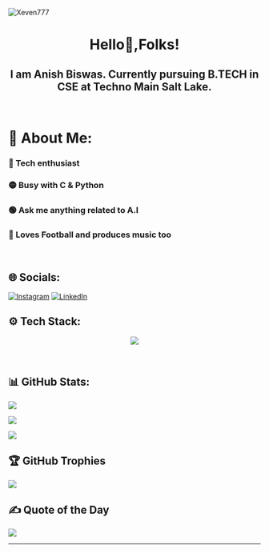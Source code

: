 <p align="left"> <img src="https://komarev.com/ghpvc/?username=Xeven777&label=Profile%20views&color=0e75b6&style=flat" alt="Xeven777" /> </p>
<h1 align="center">Hello👋,Folks!</h1>
<h2 align="center">I am Anish Biswas. Currently pursuing B.TECH in CSE at Techno Main Salt Lake.</h2>
<br/>

# 💫 About Me:
### 🔴 Tech enthusiast<br>
### 🟡 Busy with C & Python<br>
### 🟢 Ask me anything related to A.I <br>
### 🔵 Loves Football and produces music too <br>
<br/>

## 🌐 Socials:

[![Instagram](https://img.shields.io/badge/Instagram-%23E4405F.svg?logo=Instagram&logoColor=white)](https://instagram.com/anish_biswas_7_) 
[![LinkedIn](https://img.shields.io/badge/LinkedIn-%230077B5.svg?logo=linkedin&logoColor=white)](https://www.linkedin.com/in/anish-biswas-767533254/)
<br/>


## ⚙ Tech Stack:

<p align="center">
  <a href="https://skillicons.dev">
    <img src="https://skills.thijs.gg/icons?i=c,cpp,html,css,py,linux" />
  </a>
</p>
<br/>

## 📊 GitHub Stats:

![](https://github-readme-stats.vercel.app/api?username=Xeven777&theme=jolly&hide_border=true&include_all_commits=true&count_private=true)<br/>

![](https://github-readme-streak-stats.herokuapp.com/?user=Xeven777&theme=jolly&hide_border=true)<br/>

![](https://github-readme-stats.vercel.app/api/top-langs/?username=Xeven777&theme=jolly&hide_border=true&include_all_commits=true&count_private=true&layout=compact)
<br/>

## 🏆 GitHub Trophies

![](https://github-profile-trophy.vercel.app/?username=Xeven777&theme=juicyfresh&no-frame=false&no-bg=false&margin-w=4)
<br/>

## ✍️ Quote of the Day

![](https://quotes-github-readme.vercel.app/api?type=vetical&theme=radical)

---
